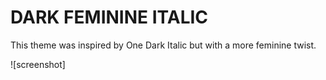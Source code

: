 # DARK FEMININE ITALIC

This theme was inspired by One Dark Italic but with a more feminine twist.


![screenshot]